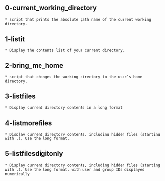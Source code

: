 ## 0-current_working_directory
    * script that prints the absolute path name of the current working directory.
## 1-listit
    * Display the contents list of your current directory.
## 2-bring_me_home
    * script that changes the working directory to the user’s home directory.
## 3-listfiles
    * Display current directory contents in a long format
## 4-listmorefiles
    * Display current directory contents, including hidden files (starting with .). Use the long format.
## 5-listfilesdigitonly
    * Display current directory contents, including hidden files (starting with .). Use the long format. with user and group IDs displayed numerically
